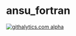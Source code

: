 ansu_fortran
============

[![githalytics.com alpha](https://cruel-carlota.pagodabox.com/1b6b47d26b067861a6dbf1387417841f "githalytics.com")](http://githalytics.com/poidl/ansu_fortran.git)
